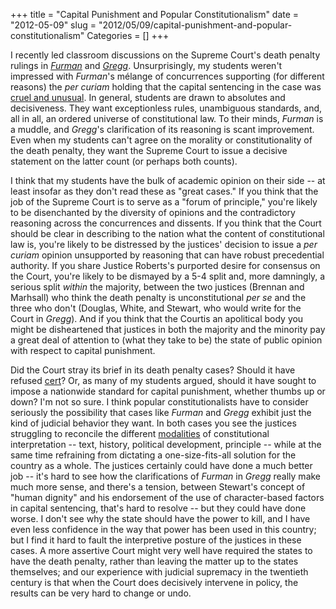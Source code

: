 +++
title = "Capital Punishment and Popular Constitutionalism"
date = "2012-05-09"
slug = "2012/05/09/capital-punishment-and-popular-constitutionalism"
Categories = []
+++

I recently led classroom discussions on the Supreme Court's death penalty rulings in [*Furman*](http://en.wikipedia.org/wiki/Furman_v._Georgia) and [*Gregg*](http://en.wikipedia.org/wiki/Gregg_v._Georgia). Unsurprisingly, my students weren't impressed with *Furman*'s mélange of concurrences supporting (for different reasons) the *per curiam* holding that the capital sentencing in the case was [cruel and unusual](http://en.wikipedia.org/wiki/Eighth_Amendment_to_the_United_States_Constitution#Cruel_and_unusual_punishments). In general, students are drawn to absolutes and decisiveness. They want exceptionless rules, unambiguous standards, and, all in all, an ordered universe of constitutional law. To their minds, *Furman* is a muddle, and *Gregg*'s clarification of its reasoning is scant improvement. Even when my students can't agree on the morality or constitutionality of the death penalty, they want the Supreme Court to issue a decisive statement on the latter count (or perhaps both counts).

I think that my students have the bulk of academic opinion on their side -- at least insofar as they don't read these as "great cases." If you think that the job of the Supreme Court is to serve as a "forum of principle," you're likely to be disenchanted by the diversity of opinions and the contradictory reasoning across the concurrences and dissents. If you think that the Court should be clear in describing to the nation what the content of constitutional law is, you're likely to be distressed by the justices' decision to issue a *per curiam* opinion unsupported by reasoning that can have robust precedential authority. If you share Justice Roberts's purported desire for consensus on the Court, you're likely to be dismayed by a 5-4 split and, more damningly, a serious split *within* the majority, between the two justices (Brennan and Marhsall) who think the death penalty is unconstitutional *per se* and the three who don't (Douglas, White, and Stewart, who would write for the Court in *Gregg*). And if you think that the Courtis an apolitical body you might be disheartened that justices in both the majority and the minority pay a great deal of attention to (what they take to be) the state of public opinion with respect to capital punishment.

Did the Court stray its brief in its death penalty cases? Should it have refused [cert](http://en.wikipedia.org/wiki/Certiorari#United_States)? Or, as many of my students argued, should it have sought to impose a nationwide standard for capital punishment, whether thumbs up or down? I'm not so sure. I think popular constitutionalists have to consider seriously the possibility that cases like *Furman* and *Gregg* exhibit just the kind of judicial behavior they want. In both cases you see the justices struggling to reconcile the different [modalities](http://www.powells.com/biblio/61-9780195034226-2) of constitutional interpretation -- text, history, political development, principle -- while at the same time refraining from dictating a one-size-fits-all solution for the country as a whole. The justices certainly could have done a much better job -- it's hard to see how the clarifications of *Furman* in *Gregg* really make much more sense, and there's a tension, between Stewart's concept of "human dignity" and his endorsement of the use of character-based factors in capital sentencing, that's hard to resolve -- but they could have done worse. I don't see why the state should have the power to kill, and I have even less confidence in the way that power has been used in this country; but I find it hard to fault the interpretive posture of the justices in these cases. A more assertive Court might very well have required the states to have the death penalty, rather than leaving the matter up to the states themselves; and our experience with judicial supremacy in the twentieth century is that when the Court does decisively intervene in policy, the results can be very hard to change or undo.
